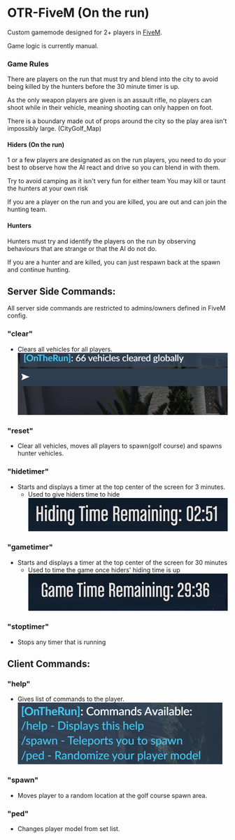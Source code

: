 # OTR-FiveM (On the run)
Custom gamemode designed for 2+ players in [FiveM](https://fivem.net/).

Game logic is currently manual.

### Game Rules
There are players on the run that must try and blend into the city to avoid being killed by the hunters before the 30 minute timer is up. 

As the only weapon players are given is an assault rifle, no players can shoot while in their vehicle, meaning shooting can only happen on foot. 

There is a boundary made out of props around the city so the play area isn't impossibly large. (CityGolf_Map) 

#### Hiders (On the run)
1 or a few players are designated as on the run players, you need to do your best to observe how the AI react and drive so you can blend in with them. 

Try to avoid camping as it isn't very fun for either team
You may kill or taunt the hunters at your own risk

If you are a player on the run and you are killed, you are out and can join the hunting team.  

#### Hunters
Hunters must try and identify the players on the run by observing behaviours that are strange or that the AI do not do.

If you are a hunter and are killed, you can just respawn back at the spawn and continue hunting. 

## Server Side Commands:
All server side commands are restricted to admins/owners defined in FiveM config. 
### "clear" 
- Clears all vehicles for all players.<br>
![Clear command example](img/clearCommand.png)

### "reset"
- Clear all vehicles, moves all players to spawn(golf course) and spawns hunter vehicles.

### "hidetimer"
- Starts and displays a timer at the top center of the screen for 3 minutes.
    - Used to give hiders time to hide<br>
![Hide timer example](img/hideTimer.png)

### "gametimer"
- Starts and displays a timer at the top center of the screen for 30 minutes
    - Used to time the game once hiders' hiding time is up
![Game Timer example](img/gameTimer.png)

### "stoptimer"
- Stops any timer that is running

## Client Commands:

### "help"
- Gives list of commands to the player.<br>
![Help command example](img/helpCommand.png)

### "spawn"
- Moves player to a random location at the golf course spawn area. 

### "ped"
- Changes player model from set list. 
